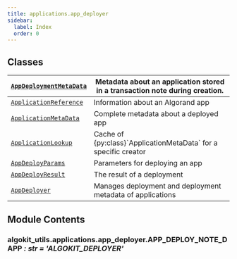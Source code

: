 ```yaml
---
title: applications.app_deployer
sidebar:
  label: Index
  order: 0
---
```


## Classes

| [`AppDeploymentMetaData`](AppDeploymentMetaData.md#algokit_utils.applications.app_deployer.AppDeploymentMetaData) | Metadata about an application stored in a transaction note during creation. |
| ----------------------------------------------------------------------------------------------------------------- | --------------------------------------------------------------------------- |
| [`ApplicationReference`](ApplicationReference.md#algokit_utils.applications.app_deployer.ApplicationReference)    | Information about an Algorand app                                           |
| [`ApplicationMetaData`](ApplicationMetaData.md#algokit_utils.applications.app_deployer.ApplicationMetaData)       | Complete metadata about a deployed app                                      |
| [`ApplicationLookup`](ApplicationLookup.md#algokit_utils.applications.app_deployer.ApplicationLookup)             | Cache of {py:class}\`ApplicationMetaData\` for a specific creator           |
| [`AppDeployParams`](AppDeployParams.md#algokit_utils.applications.app_deployer.AppDeployParams)                   | Parameters for deploying an app                                             |
| [`AppDeployResult`](AppDeployResult.md#algokit_utils.applications.app_deployer.AppDeployResult)                   | The result of a deployment                                                  |
| [`AppDeployer`](AppDeployer.md#algokit_utils.applications.app_deployer.AppDeployer)                               | Manages deployment and deployment metadata of applications                  |

## Module Contents

### algokit_utils.applications.app_deployer.APP_DEPLOY_NOTE_DAPP _: str_ _= 'ALGOKIT_DEPLOYER'_
